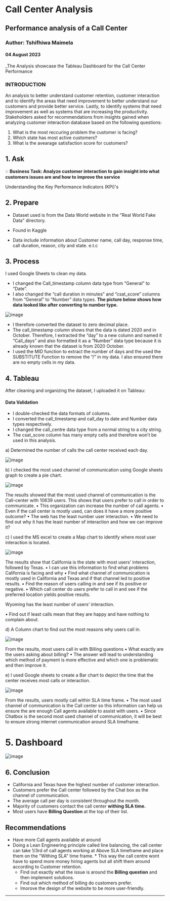 # Call Center Analysis
## Performance analysis of a Call Center

### Author: Tshifhiwa Maimela
#### 04 August 2023

_The Analysis showcase the Tableau Dashboard for the Call Center Performance



### INTRODUCTION

An analysis to better understand customer retention, customer interaction and to identify the areas that need improvement to better understand our customers and provide better service. Lastly, to identify systems that need improvement as well as systems that are increasing the productivity.
Stakeholders asked for recommendations from insights gained when analyzing customer interaction database based on the following questions:
1.  What is the most reccuring problem the customer is facing?
2.  Which state has most active customers?
3.  What is the avearage satisfaction score for customers?



## 1. Ask
💡 **Business Task: Analyze customer interaction to gain insight into what customers issues are and how to improve the service**  

Understanding the Key Performance Indicators (KPi)'s 


## 2. Prepare
+ Dataset used is from the Data World website in the "Real World Fake Data" directory.

+ Found in Kaggle
  
+ Data include information about Customer name, call day, response time, call duration, reason, city and state. e.t.c


## 3. Process

I used Google Sheets to clean my data. 
* I changed the Call_timestamp column data type from “General” to “Date”.
* I also changed the “call duration in minutes” and “csat_score” columns from “General” to “Number” data types.
**The picture below shows how data looked like after converting to number type.**
  
![image](https://github.com/MaimelaT/Call-Center-Analysis/assets/139053059/087aad86-b940-46f8-bf4e-001c766ed9ff)
  
* I therefore converted the dataset to zero decimal place. 
* The call_timestamp column shows that the data is dated 2020 and in October. Therefore, I extracted the “day” to a new column and named it “Call_days” and also formatted it as a “Number” data type because it is already known that the dataset is from 2020 October.
* I used the MID function to extract the number of days and the used the SUBSTITUTE Function to remove the “/” in my data. I also ensured there are no empty cells in my data.

## 4. Tableau

After cleaning and organizing the dataset, I uploaded it on Tableau:

#### Data Validation

- I double-checked the data formats of columns.
- I converted the call_timestamp and call_day to date and Number data types respectively.
- I changed the call_centre data type from a normal string to a city string.
- The csat_score column has many empty cells and therefore won’t be used in this analysis.


a)	Determined the number of calls the call center received each day.

![image](https://github.com/MaimelaT/Call-Center-Analysis/assets/139053059/516df7bd-a045-4c75-81f8-17dad0708745)


b)	I checked the most used channel of communication using Google sheets graph to create a pie chart.

![image](https://github.com/MaimelaT/Call-Center-Analysis/assets/139053059/41aee828-5b8e-47da-83b8-43192b828ef3)

The results showed that the most used channel of communication is the Call-center with 10639 users. This shows that users prefer to call in order to communicate.
•	This organization can increase the number of call agents.
•	Even if the call center is mostly used, can does it have a more positive outcome?
•	The web has the least number user interaction.
•	We need to find out why it has the least number of interaction and how we can improve it?


c)	I used the MS excel to create a Map chart to identify where most user interaction is located.

![image](https://github.com/MaimelaT/Call-Center-Analysis/assets/139053059/8ee3477a-15e1-4786-846b-21ef59c20504)

The results show that California is the state with most users’ interaction, followed by Texas.
•	I can use this information to find what problems California is facing and why
•	Find what channel of communication is mostly used in California and Texas and if that channel led to positive results.
•	Find the reason of users calling in and see if its positive or negative.
•	Which call center do users prefer to call in and see if the preferred location yields positive results.

Wyoming has the least number of users’ interaction.

•	Find out if least calls mean that they are happy and have nothing to complain about.


d)	A Column chart to find out the most reasons why users call in.

![image](https://github.com/MaimelaT/Call-Center-Analysis/assets/139053059/5ffab6ed-2b85-4ce9-9a9d-c287b6913a55)

From the results, most users call in with Billing questions
•	What exactly are the users asking about billing?
•	The answer will lead to understanding which method of payment is more effective and which one is problematic and then improve it.


e)	I used Google sheets to create a Bar chart to depict the time that the center receives most calls or interaction.

![image](https://github.com/MaimelaT/Call-Center-Analysis/assets/139053059/dac81833-3bb2-46bb-aca8-8e71d9bf806c)

From the results, users mostly call within SLA time frame.
•	The most used channel of communication is the Call center so this information can help us ensure the are enough Call agents available to assist with users.
•	Since Chatbox is the second most used channel of communication, it will be best to ensure strong internet communication around SLA timeframe.



# 5. Dashboard

![image](https://github.com/MaimelaT/Call-Center-Analysis/assets/139053059/849eff91-f3a2-4e1f-b686-977199ae0ff3)


## 6. Conclusion

* California and Texas have the highest number of customer interaction.
* Customers prefer the Call center followed by the Chat box as the channel of communication.
* The average call per day is consistent throughout the month.
* Majority of customers contact the call center **withing SLA time.**
* Most users have **Billing Question** at the top of their list.


## Recommendations

* Have more Call agents available at around
* Doing a Lean Engineering principle called line balancing, the call center can take 1/3rd of call agents working at Above SLA timeframe and place them on the "Withing SLA" time frame.
      * This way the call centre wont have to spend more money hiring agents but all shift them around according to Customer retention.
  * Find out exactly what the issue is around the **Billing question** and then implement solutions.
  * Find out which method of billing do customers prefer.
  * Imorove the design of the website to be more user-friendly.
 
------------------------------------------------------------------------------------------------------------------------------------------------------------------
